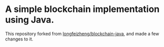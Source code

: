 # A simple blockchain implementation using Java.

This repository forked from [longfeizheng/blockchain-java](https://github.com/longfeizheng/blockchain-java), and made a few changes to it.
